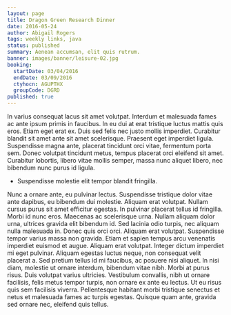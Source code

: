 ```yaml
---
layout: page
title: Dragon Green Research Dinner
date: 2016-05-24
author: Abigail Rogers
tags: weekly links, java
status: published
summary: Aenean accumsan, elit quis rutrum.
banner: images/banner/leisure-02.jpg
booking:
  startDate: 03/04/2016
  endDate: 03/09/2016
  ctyhocn: AGUPTHX
  groupCode: DGRD
published: true
---
```

In varius consequat lacus sit amet volutpat. Interdum et malesuada fames ac ante ipsum primis in faucibus. In eu dui at erat tristique luctus mattis quis eros. Etiam eget erat ex. Duis sed felis nec justo mollis imperdiet. Curabitur blandit sit amet ante sit amet scelerisque. Praesent eget imperdiet ligula. Suspendisse magna ante, placerat tincidunt orci vitae, fermentum porta sem. Donec volutpat tincidunt metus, tempus placerat orci eleifend sit amet. Curabitur lobortis, libero vitae mollis semper, massa nunc aliquet libero, nec bibendum nunc purus id ligula.

* Suspendisse molestie elit tempor blandit fringilla.

Nunc a ornare ante, eu pulvinar lectus. Suspendisse tristique dolor vitae ante dapibus, eu bibendum dui molestie. Aliquam erat volutpat. Nullam cursus purus sit amet efficitur egestas. In pulvinar placerat tellus id fringilla. Morbi id nunc eros. Maecenas ac scelerisque urna. Nullam aliquam dolor urna, ultrices gravida elit bibendum id. Sed lacinia odio turpis, nec aliquam nulla malesuada in. Donec quis orci orci. Aliquam erat volutpat.
Suspendisse tempor varius massa non gravida. Etiam et sapien tempus arcu venenatis imperdiet euismod et augue. Aliquam erat volutpat. Integer dictum imperdiet mi eget pulvinar. Aliquam egestas luctus neque, non consequat velit placerat a. Sed pretium tellus id mi faucibus, ac posuere nisi aliquet. In nisi diam, molestie ut ornare interdum, bibendum vitae nibh. Morbi at purus risus. Duis volutpat varius ultricies. Vestibulum convallis, nibh ut ornare facilisis, felis metus tempor turpis, non ornare ex ante eu lectus. Ut eu risus quis sem facilisis viverra. Pellentesque habitant morbi tristique senectus et netus et malesuada fames ac turpis egestas. Quisque quam ante, gravida sed ornare nec, eleifend quis tellus.
